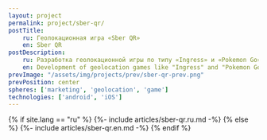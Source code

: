 ```yaml
---
layout: project
permalink: project/sber-qr/
postTitle: 
    ru: Геолокационная игра «Sber QR»
    en: Sber QR
postDescription: 
    ru: Разработка геолокационной игры по типу «Ingress» и «Pokemon Go» для продвижения новой услуги от «Сбербанка» — оплата по QR кодам
    en: Development of geolocation games like "Ingress" and "Pokemon Go" to promote a new service from Sberbank — payment by QR codes
prevImage: "/assets/img/projects/prev/sber-qr-prev.png"
prevPosition: center
spheres: ['marketing', 'geolocation', 'game']
technologies: ['android', 'iOS']
---
```


{% if site.lang == "ru" %}
{%- include articles/sber-qr.ru.md -%}
{% else %}
{%- include articles/sber-qr.en.md -%}
{% endif %}